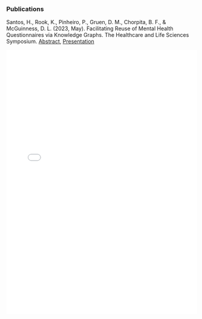 ### Publications

Santos, H., Rook, K., Pinheiro, P., Gruen, D. M., Chorpita, B. F., & McGuinness, D. L. (2023, May). Facilitating Reuse of Mental Health Questionnaires via Knowledge Graphs. The Healthcare and Life Sciences Symposium. [Abstract](https://dspace.rpi.edu/handle/20.500.13015/6626), [Presentation](santos2023facilitation)

<iframe src=santos2023facilitation style="width: 100%;height: 700px;border: none;"></iframe>


[santos2023facilitation]: https://dspace.rpi.edu/bitstream/handle/20.500.13015/6626/HCLS%20%40KGC-23%20-%20Facilitating%20Reuse%20of%20Mental%20Health%20Questionnaires%20via%20Knowledge%20Graphs.pdf?sequence=1&isAllowed=y


